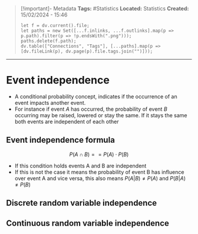 > [!important]- Metadata
> **Tags:** #Statistics 
> **Located:** Statistics
> **Created:** 15/02/2024 - 15:46
> ```dataviewjs
> let f = dv.current().file;
> let paths = new Set([...f.inlinks, ...f.outlinks].map(p => p.path).filter(p => !p.endsWith(".png")));
> paths.delete(f.path);
> dv.table(["Connections", "Tags"], [...paths].map(p => [dv.fileLink(p), dv.page(p).file.tags.join("")]));
> ```

___
# Event independence
- A conditional probability concept, indicates if the occurrence of an event impacts another event.
- For instance if event $A$ has occurred, the probability of event $B$ occurring may be raised, lowered or stay the same. If it stays the same both events are independent of each other

## Event independence formula 
$$P(A\cap B)=={P}(A)\cdot {P}(B)$$
- If this condition holds events A and B are independent 
- If this is not the case it means the probability of event B has influence over event A and vice versa, this also means ${P}(A|B)\neq {P}(A)$ and ${P}(B|A)\neq {P}(B)$

## Discrete random variable independence 


## Continuous random variable independence 